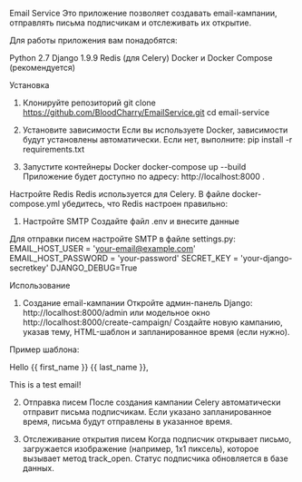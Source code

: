 Email Service
Это приложение позволяет создавать email-кампании, отправлять письма подписчикам и отслеживать их открытие.

Для работы приложения вам понадобятся:

Python 2.7
Django 1.9.9
Redis (для Celery)
Docker и Docker Compose (рекомендуется)

Установка
1. Клонируйте репозиторий
git clone https://github.com/BloodCharry/EmailService.git
cd email-service

3. Установите зависимости
Если вы используете Docker, зависимости будут установлены автоматически. Если нет, выполните:
pip install -r requirements.txt

3. Запустите контейнеры Docker
docker-compose up --build
Приложение будет доступно по адресу: http://localhost:8000 .

Настройте Redis
Redis используется для Celery. В файле docker-compose.yml убедитесь, что Redis настроен правильно:

1. Настройте SMTP
Создайте файл .env и внесите данные

Для отправки писем настройте SMTP в файле settings.py:
EMAIL_HOST_USER = 'your-email@example.com'
EMAIL_HOST_PASSWORD = 'your-password'
SECRET_KEY = 'your-django-secretkey'
DJANGO_DEBUG=True

Использование
1. Создание email-кампании
Откройте админ-панель Django: http://localhost:8000/admin или модельное окно http://localhost:8000/create-campaign/
Создайте новую кампанию, указав тему, HTML-шаблон и запланированное время (если нужно).

Пример шаблона:
<p>Hello {{ first_name }} {{ last_name }},</p>
<p>This is a test email!</p>
<img src="http://localhost:8000/track-open/{{ subscriber_id }}/" alt="" style="display:none;" />

2. Отправка писем
После создания кампании Celery автоматически отправит письма подписчикам. Если указано запланированное время, письма будут отправлены в указанное время.

3. Отслеживание открытия писем
Когда подписчик открывает письмо, загружается изображение (например, 1x1 пиксель), которое вызывает метод track_open. Статус подписчика обновляется в базе данных.
